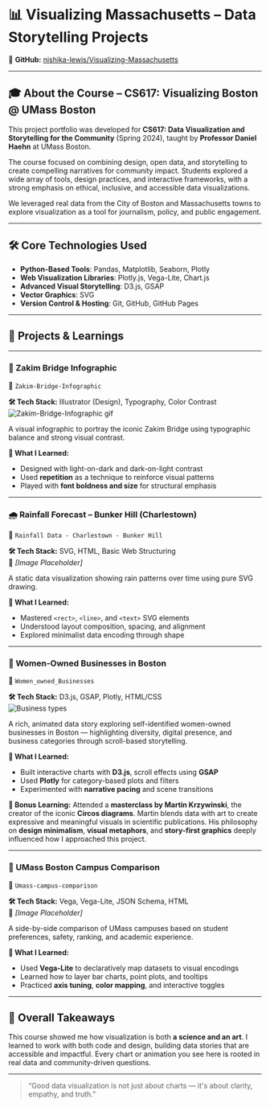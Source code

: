 # 📊 Visualizing Massachusetts – Data Storytelling Projects

📍 **GitHub:** [nishika-lewis/Visualizing-Massachusetts](https://github.com/nishika-lewis/Visualizing-Massachusetts)

---

## 🎓 About the Course – CS617: Visualizing Boston @ UMass Boston

This project portfolio was developed for **CS617: Data Visualization and Storytelling for the Community** (Spring 2024), taught by **Professor Daniel Haehn** at UMass Boston.

The course focused on combining design, open data, and storytelling to create compelling narratives for community impact. Students explored a wide array of tools, design practices, and interactive frameworks, with a strong emphasis on ethical, inclusive, and accessible data visualizations.

We leveraged real data from the City of Boston and Massachusetts towns to explore visualization as a tool for journalism, policy, and public engagement.

---

## 🛠️ Core Technologies Used

- **Python-Based Tools**: Pandas, Matplotlib, Seaborn, Plotly
- **Web Visualization Libraries**: Plotly.js, Vega-Lite, Chart.js
- **Advanced Visual Storytelling**: D3.js, GSAP
- **Vector Graphics**: SVG
- **Version Control & Hosting**: Git, GitHub, GitHub Pages

---

## 📁 Projects & Learnings

---

### 🌉 Zakim Bridge Infographic  
📂 `Zakim-Bridge-Infographic`

**🛠️ Tech Stack:** Illustrator (Design), Typography, Color Contrast  
![Zakim-Bridge-Infographic gif](https://github.com/user-attachments/assets/8f9e0938-e8b5-407a-b1eb-a45ab5b5d699)


A visual infographic to portray the iconic Zakim Bridge using typographic balance and strong visual contrast.

**📘 What I Learned:**
- Designed with light-on-dark and dark-on-light contrast
- Used **repetition** as a technique to reinforce visual patterns
- Played with **font boldness and size** for structural emphasis

---

### 🌧️ Rainfall Forecast – Bunker Hill (Charlestown)  
📂 `Rainfall Data - Charlestown - Bunker Hill`

**🛠️ Tech Stack:** SVG, HTML, Basic Web Structuring  
📸 *[Image Placeholder]*

A static data visualization showing rain patterns over time using pure SVG drawing.

**📘 What I Learned:**
- Mastered `<rect>`, `<line>`, and `<text>` SVG elements
- Understood layout composition, spacing, and alignment
- Explored minimalist data encoding through shape

---

### 🧠 Women-Owned Businesses in Boston  
📂 `Women_owned_Businesses`

**🛠️ Tech Stack:** D3.js, GSAP, Plotly, HTML/CSS  
 ![Business types](https://github.com/user-attachments/assets/3c6160a9-b6ac-4159-9a43-b478ca871483)


A rich, animated data story exploring self-identified women-owned businesses in Boston — highlighting diversity, digital presence, and business categories through scroll-based storytelling.

**📘 What I Learned:**
- Built interactive charts with **D3.js**, scroll effects using **GSAP**
- Used **Plotly** for category-based plots and filters
- Experimented with **narrative pacing** and scene transitions

**🧠 Bonus Learning:**
Attended a **masterclass by Martin Krzywinski**, the creator of the iconic **Circos diagrams**. Martin blends data with art to create expressive and meaningful visuals in scientific publications. His philosophy on **design minimalism**, **visual metaphors**, and **story-first graphics** deeply influenced how I approached this project.

---

### 🏫 UMass Boston Campus Comparison  
📂 `Umass-campus-comparison`

**🛠️ Tech Stack:** Vega, Vega-Lite, JSON Schema, HTML  
📸 *[Image Placeholder]*

A side-by-side comparison of UMass campuses based on student preferences, safety, ranking, and academic experience.

**📘 What I Learned:**
- Used **Vega-Lite** to declaratively map datasets to visual encodings
- Learned how to layer bar charts, point plots, and tooltips
- Practiced **axis tuning**, **color mapping**, and interactive toggles

---

## 🧠 Overall Takeaways

This course showed me how visualization is both **a science and an art**. I learned to work with both code and design, building data stories that are accessible and impactful. Every chart or animation you see here is rooted in real data and community-driven questions.

---

> “Good data visualization is not just about charts — it's about clarity, empathy, and truth.”



